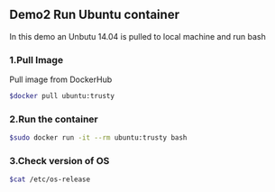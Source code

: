 ## Demo2 Run Ubuntu container
In this demo an Unbutu 14.04 is pulled to local machine and run bash
### 1.Pull Image
Pull image from DockerHub
```bash
$docker pull ubuntu:trusty
```
### 2.Run the container
```bash
$sudo docker run -it --rm ubuntu:trusty bash
```
### 3.Check version of OS
```bash
$cat /etc/os-release
```